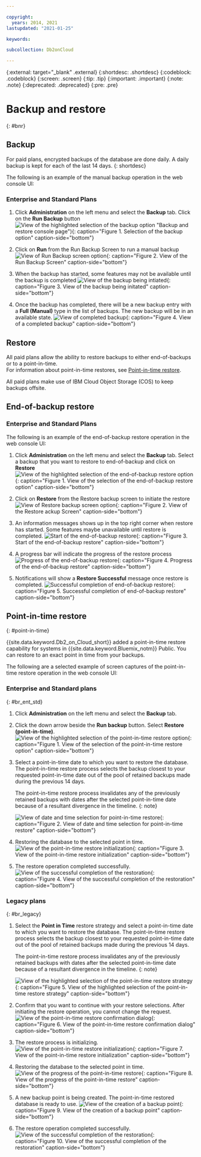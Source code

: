 ```yaml
---

copyright:
  years: 2014, 2021
lastupdated: "2021-01-25"

keywords: 

subcollection: Db2onCloud

---
```


<!-- Attribute definitions --> 
{:external: target="_blank" .external}
{:shortdesc: .shortdesc}
{:codeblock: .codeblock}
{:screen: .screen}
{:tip: .tip}
{:important: .important}
{:note: .note}
{:deprecated: .deprecated}
{:pre: .pre}

# Backup and restore
{: #bnr}

## Backup
For paid plans, encrypted backups of the database are done daily. A daily backup is kept for each of the last 14 days.
{: shortdesc}


The following is an example of the manual backup operation in the web console UI:

### Enterprise and Standard Plans

1. Click **Administration** on the left menu and select the **Backup** tab. Click on the **Run Backup** button
   ![View of the highlighted selection of the backup option](images/backup_v2.png) "Backup and restore console page"){: caption="Figure 1. Selection of the backup option" caption-side="bottom"}

2. Click on **Run** from the Run Backup Screen to run a manual backup
   ![View of Run Backup screen option](images/backup_run_v2.png "Backup and restore console page"){: caption="Figure 2. View of the Run Backup Screen" caption-side="bottom"}

3. When the backup has started, some features may not be available until the backup is completed
   ![View of the backup being intiated](images/backup_initiated_v2.png "Backup and restore console page"){: caption="Figure 3. View of the backup being initated" caption-side="bottom"}

4. Once the backup has completed, there will be a new backup entry with a **Full (Manual)** type in the list of backups.  The new backup will be in an available state.
   ![View of completed backup](images/backup_completed_v2.png "Backup and restore console page"){: caption="Figure 4. View of a completed backup" caption-side="bottom"}


<!-- In addition to standard backups, you can use the [Time Travel Query](https://developer.ibm.com/answers/questions/426878/how-do-i-use-time-travel-query-in-db2-or-db2-on-cl.html){:external} to keep historical data for other purposes, such as instantly querying old data or simplified auditing. You can also do your own exports by using IBM Data Studio or any Db2 tool. -->

## Restore

All paid plans allow the ability to restore backups to either end-of-backups or to a point-in-time.  
For information about point-in-time restores, see [Point-in-time restore](#point-in-time).

All paid plans make use of IBM Cloud Object Storage (COS) to keep backups offsite. <!-- However, Sydney and certain smaller data centers might not support offsite replication with IBM COS at this time. Check the [IBM COS documentation](/docs/cloud-object-storage/basics?topic=cloud-object-storage-endpoints#endpoints) for your region to determine which regions support offsite replication. -->

<!-- You can also use [IBM Lift CLI](https://www.lift-cli.cloud.ibm.com/){:external} to import data into {{site.data.keyword.Db2_on_Cloud_short}}. -->

## End-of-backup restore


### Enterprise and Standard Plans
The following is an example of the end-of-backup restore operation in the web console UI:

1. Click **Administration** on the left menu and select the **Backup** tab.  Select a backup that you want to restore to end-of-backup and click on **Restore**
   ![View of the highlighted selection of the end-of-backup restore option](images/eobrestore_selection_v2.png "Backup and restore console page"){: caption="Figure 1. View of the selection of the end-of-backup restore option" caption-side="bottom"}

2. Click on **Restore** from the Restore backup screen to initiate the restore
   ![View of Restore backup screen option](images/eobrestore_restore_backup_v2.png "Backup and restore console page"){: caption="Figure 2. View of the Restore ackup Screen" caption-side="bottom"}

3. An information messages shows up in the top right corner when restore has started.  Some features maybe unavailable until restore is completed.
   ![Start of the end-of-backup restore](images/eobrestore_started_v2.png "Backup and restore console page"){: caption="Figure 3. Start of the end-of-backup restore" caption-side="bottom"}

4. A progress bar will indicate the progress of the restore process
   ![Progress of the end-of-backup restore](images/eobrestore_progress_v2.png "Backup and restore console page"){: caption="Figure 4. Progress of the end-of-backup restore" caption-side="bottom"}

5. Notifications will show a **Restore Successful** message once restore is completed.
   ![Successful completion of end-of-backup restore](images/eobrestore_success_v2.png "Backup and restore console page"){: caption="Figure 5. Successful completion of end-of-backup restore" caption-side="bottom"}


## Point-in-time restore
{: #point-in-time}

{{site.data.keyword.Db2_on_Cloud_short}} added a point-in-time restore capability for systems in {{site.data.keyword.Bluemix_notm}} Public. You can restore to an exact point in time from your backups. 

The following are a selected example of screen captures of the point-in-time restore operation in the web console UI:

### Enterprise and Standard plans
{: #br_ent_std}

1. Click **Administration** on the left menu and select the **Backup** tab. 

2. Click the down arrow beside the **Run backup** button. Select **Restore (point-in-time)**.
![View of the highlighted selection of the point-in-time restore option](images/pit_restore_pick_v2.png "Backup and restore console page"){: caption="Figure 1. View of the selection of the point-in-time restore option" caption-side="bottom"}

3. Select a point-in-time date to which you want to restore the database. The point-in-time restore process selects the backup closest to your requested point-in-time date out of the pool of retained backups made during the previous 14 days.

   The point-in-time restore process invalidates any of the previously retained backups with dates after the selected point-in-time date because of a resultant divergence in the timeline.
   {: note} 

   ![View of date and time selection for point-in-time restore](images/pit_restore_date_v2.png "Backup and restore console page"){: caption="Figure 2. View of date and time selection for point-in-time restore" caption-side="bottom"}

4. Restoring the database to the selected point in time.
![View of the point-in-time restore initialization](images/pit_restore_progress_v2.png "Initialization of point-in-time restoration"){: caption="Figure 3. View of the point-in-time restore initialization" caption-side="bottom"}

5. The restore operation completed successfully.
![View of the successful completion of the restoration](images/pit_restore_successful_v2.png "Successful completion"){: caption="Figure 4. View of the successful completion of the restoration" caption-side="bottom"}

### Legacy plans
{: #br_legacy}

1. Select the **Point in Time** restore strategy and select a point-in-time date to which you want to restore the database. The point-in-time restore process selects the backup closest to your requested point-in-time date out of the pool of retained backups made during the previous 14 days. 

   The point-in-time restore process invalidates any of the previously retained backups with dates after the selected point-in-time date because of a resultant divergence in the timeline.
   {: note}

   ![View of the highlighted selection of the point-in-time restore strategy](images/pit_restore_1.png "Backup and restore console page"){: caption="Figure 5. View of the highlighted selection of the point-in-time restore strategy" caption-side="bottom"}

2. Confirm that you want to continue with your restore selections. After initiating the restore operation, you cannot change the request.  
![View of the point-in-time restore confirmation dialog](images/pit_restore_2.png "Confirmation dialog"){: caption="Figure 6. View of the point-in-time restore confirmation dialog" caption-side="bottom"}

3. The restore process is initializing. 
![View of the point-in-time restore initialization](images/pit_restore_3.png "Initialization of point-in-time restoration"){: caption="Figure 7. View of the point-in-time restore initialization" caption-side="bottom"}

4. Restoring the database to the selected point in time.
![View of the progress of the point-in-time restore](images/pit_restore_4.png "Progress of restoration"){: caption="Figure 8. View of the progress of the point-in-time restore" caption-side="bottom"}

5. A new backup point is being created. The point-in-time restored database is ready to use.
![View of the creation of a backup point](images/pit_restore_5.png "Creating a backup point"){: caption="Figure 9. View of the creation of a backup point" caption-side="bottom"}

6. The restore operation completed successfully.
![View of the successful completion of the restoration](images/pit_restore_6.png "Successful completion"){: caption="Figure 10. View of the successful completion of the restoration" caption-side="bottom"}

